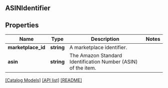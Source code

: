 ## ASINIdentifier

## Properties

Name | Type | Description | Notes
------------ | ------------- | ------------- | -------------
**marketplace_id** | **string** | A marketplace identifier. |
**asin** | **string** | The Amazon Standard Identification Number (ASIN) of the item. |

[[Catalog Models]](../) [[API list]](../../Api) [[README]](../../../README.md)
